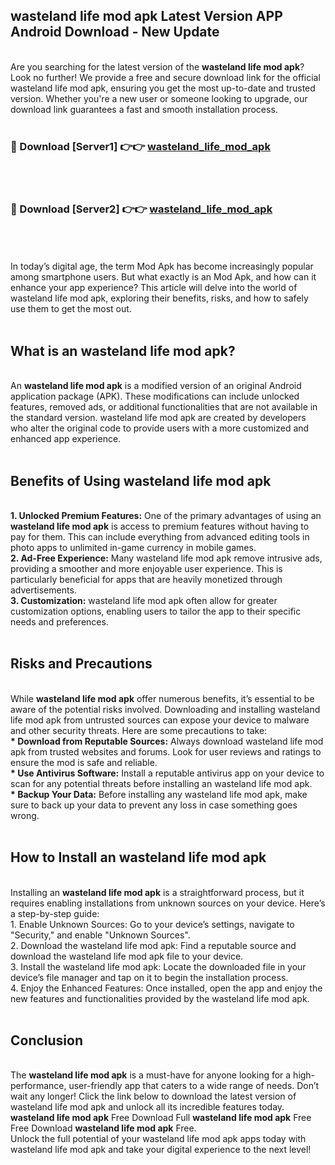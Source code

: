 ## wasteland life mod apk Latest Version APP Android Download - New Update
<br>
Are you searching for the latest version of the <strong>wasteland life mod apk</strong>? Look no further! We provide a free and secure download link for the official wasteland life mod apk, ensuring you get the most up-to-date and trusted version. Whether you're a new user or someone looking to upgrade, our download link guarantees a fast and smooth installation process.
<br>
<br>
<h3>🔴 Download [Server1] 👉👉 <a href="https://modyolo.store/wasteland+life+mod+apk">wasteland_life_mod_apk</a></h3><br>
<br>
<h3>🔴 Download [Server2] 👉👉 <a href="https://modyolo.store/wasteland+life+mod+apk">wasteland_life_mod_apk</a></h3><br>
<br>
<br>
In today’s digital age, the term Mod Apk has become increasingly popular among smartphone users. But what exactly is an Mod Apk, and how can it enhance your app experience? This article will delve into the world of wasteland life mod apk, exploring their benefits, risks, and how to safely use them to get the most out.
<br>
<br>
<h2>What is an wasteland life mod apk?</h2>
<br>
An <strong>wasteland life mod apk</strong> is a modified version of an original Android application package (APK). These modifications can include unlocked features, removed ads, or additional functionalities that are not available in the standard version. wasteland life mod apk are created by developers who alter the original code to provide users with a more customized and enhanced app experience.
<br>
<br>
<h2>Benefits of Using wasteland life mod apk</h2>
<br>
<strong> 1. Unlocked Premium Features:</strong> One of the primary advantages of using an <strong>wasteland life mod apk</strong> is access to premium features without having to pay for them. This can include everything from advanced editing tools in photo apps to unlimited in-game currency in mobile games.
<br>
<strong> 2. Ad-Free Experience:</strong> Many wasteland life mod apk remove intrusive ads, providing a smoother and more enjoyable user experience. This is particularly beneficial for apps that are heavily monetized through advertisements.
<br>
<strong> 3. Customization:</strong> wasteland life mod apk often allow for greater customization options, enabling users to tailor the app to their specific needs and preferences.
<br>
<br>
<h2>Risks and Precautions</h2>
<br>
While <strong>wasteland life mod apk</strong> offer numerous benefits, it’s essential to be aware of the potential risks involved. Downloading and installing wasteland life mod apk from untrusted sources can expose your device to malware and other security threats. Here are some precautions to take:
<br>
<strong> * Download from Reputable Sources:</strong> Always download wasteland life mod apk from trusted websites and forums. Look for user reviews and ratings to ensure the mod is safe and reliable.
<br>
<strong> * Use Antivirus Software:</strong> Install a reputable antivirus app on your device to scan for any potential threats before installing an wasteland life mod apk.
<br>
<strong> * Backup Your Data:</strong> Before installing any wasteland life mod apk, make sure to back up your data to prevent any loss in case something goes wrong.
<br>
<br>
<h2>How to Install an wasteland life mod apk</h2>
<br>
Installing an <strong>wasteland life mod apk</strong> is a straightforward process, but it requires enabling installations from unknown sources on your device. Here’s a step-by-step guide:
<br>
 1. Enable Unknown Sources: Go to your device’s settings, navigate to "Security," and enable "Unknown Sources".
<br>
 2. Download the wasteland life mod apk: Find a reputable source and download the wasteland life mod apk file to your device.
<br>
 3. Install the wasteland life mod apk: Locate the downloaded file in your device’s file manager and tap on it to begin the installation process.
<br>
 4. Enjoy the Enhanced Features: Once installed, open the app and enjoy the new features and functionalities provided by the wasteland life mod apk.
<br>
<br>
<h2><strong>Conclusion</strong></h2>
<br>
The <strong>wasteland life mod apk</strong> is a must-have for anyone looking for a high-performance, user-friendly app that caters to a wide range of needs. Don’t wait any longer! Click the link below to download the latest version of wasteland life mod apk and unlock all its incredible features today.
<br>
<strong>wasteland life mod apk</strong> Free Download Full <strong>wasteland life mod apk</strong> Free Free Download <strong>wasteland life mod apk</strong> Free.
<br>
Unlock the full potential of your wasteland life mod apk apps today with wasteland life mod apk and take your digital experience to the next level!